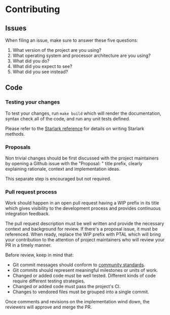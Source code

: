 # Contributing

## Issues

When filing an issue, make sure to answer these five questions:

1. What version of the project are you using?
2. What operating system and processor architecture are you using?
3. What did you do?
4. What did you expect to see?
5. What did you see instead?

## Code

### Testing your changes

To test your changes, run `make build` which will render the documentation, syntax check all of the code, and run any unit tests defined.

Please refer to the [Starlark reference](https://docs.d2iq.com/ksphere/dispatch/latest/references/starlark-reference/) for details on writing Starlark methods.

### Proposals

Non trivial changes should be first discussed with the project maintainers by
opening a Github issue with the "Proposal: " title prefix, clearly explaining
rationale, context and implementation ideas.

This separate step is encouraged but not required.

### Pull request process

Work should happen in an open pull request having a WIP prefix in its
title which gives visibility to the development process and provides
continuous integration feedback.

The pull request description must be well written and provide the necessary
context and background for review. If there's a proposal issue, it must be
referenced. When ready, replace the WIP prefix with PTAL which will
bring your contribution to the attention of project maintainers who will review
your PR in a timely manner.

Before review, keep in mind that:

- Git commit messages should conform to [community standards](http://tbaggery.com/2008/04/19/a-note-about-git-commit-messages.html).
- Git commits should represent meaningful milestones or units of work.
- Changed or added code must be well tested. Different kinds of code
  require different testing strategies.
- Changed or added code must pass the project's CI.
- Changes to vendored files must be grouped into a single commit.

Once comments and revisions on the implementation wind down, the reviewers will
approve and merge the PR.

